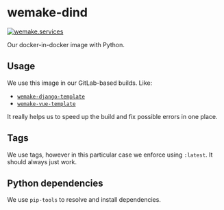 # wemake-dind

[![wemake.services](https://img.shields.io/badge/%20-wemake.services-green.svg?label=%20&logo=data%3Aimage%2Fpng%3Bbase64%2CiVBORw0KGgoAAAANSUhEUgAAABAAAAAQCAMAAAAoLQ9TAAAABGdBTUEAALGPC%2FxhBQAAAAFzUkdCAK7OHOkAAAAbUExURQAAAAAAAAAAAAAAAAAAAAAAAAAAAAAAAP%2F%2F%2F5TvxDIAAAAIdFJOUwAjRA8xXANAL%2Bv0SAAAADNJREFUGNNjYCAIOJjRBdBFWMkVQeGzcHAwksJnAPPZGOGAASzPzAEHEGVsLExQwE7YswCb7AFZSF3bbAAAAABJRU5ErkJggg%3D%3D)](https://wemake.services) 

Our docker-in-docker image with Python.


## Usage

We use this image in our GitLab-based builds. Like:

- [`wemake-django-template`](https://github.com/wemake-services/wemake-django-template/blob/master/%7B%7Bcookiecutter.project_name%7D%7D/.gitlab-ci.yml#L14)
- [`wemake-vue-template`](https://github.com/wemake-services/wemake-vue-template/blob/master/template/.gitlab-ci.yml#L9)

It really helps us to speed up the build and fix possible errors in one place.


## Tags

We use tags, however in this particular case we enforce using `:latest`.
It should always just work.


## Python dependencies

We use `pip-tools` to resolve and install dependencies.
